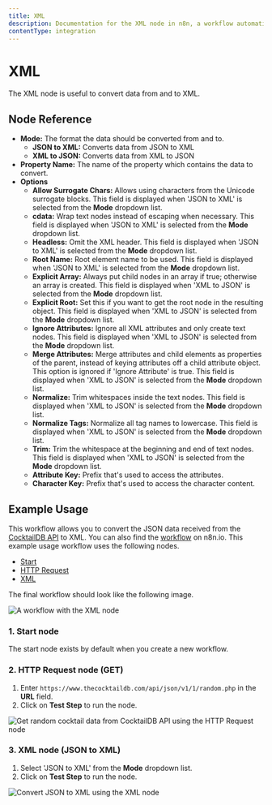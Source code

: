 ```yaml
---
title: XML
description: Documentation for the XML node in n8n, a workflow automation platform. Includes guidance on usage, and links to examples.
contentType: integration
---
```


# XML

The XML node is useful to convert data from and to XML.

## Node Reference

- **Mode:** The format the data should be converted from and to.
	- **JSON to XML:** Converts data from JSON to XML
    - **XML to JSON:** Converts data from XML to JSON
- **Property Name:** The name of the property which contains the data to convert. 
- **Options**
	- **Allow Surrogate Chars:** Allows using characters from the Unicode surrogate blocks. This field is displayed when 'JSON to XML' is selected from the **Mode** dropdown list.
    - **cdata:**  Wrap text nodes instead of escaping when necessary. This field is displayed when 'JSON to XML' is selected from the **Mode** dropdown list.
    - **Headless:** Omit the XML header. This field is displayed when 'JSON to XML' is selected from the **Mode** dropdown list.
    - **Root Name:** Root element name to be used. This field is displayed when 'JSON to XML' is selected from the **Mode** dropdown list.
    - **Explicit Array:** Always put child nodes in an array if true; otherwise an array is created. This field is displayed when 'XML to JSON' is selected from the **Mode** dropdown list.
    - **Explicit Root:** Set this if you want to get the root node in the resulting object. This field is displayed when 'XML to JSON' is selected from the **Mode** dropdown list.
    - **Ignore Attributes:** Ignore all XML attributes and only create text nodes. This field is displayed when 'XML to JSON' is selected from the **Mode** dropdown list.
    - **Merge Attributes:** Merge attributes and child elements as properties of the parent, instead of keying attributes off a child attribute object. This option is ignored if 'Ignore Attribute' is true. This field is displayed when 'XML to JSON' is selected from the **Mode** dropdown list.
    - **Normalize:** Trim whitespaces inside the text nodes. This field is displayed when 'XML to JSON' is selected from the **Mode** dropdown list.
    - **Normalize Tags:** Normalize all tag names to lowercase. This field is displayed when 'XML to JSON' is selected from the **Mode** dropdown list.
    - **Trim:** Trim the whitespace at the beginning and end of text nodes. This field is displayed when 'XML to JSON' is selected from the **Mode** dropdown list.
    - **Attribute Key:** Prefix that's used to access the attributes.
    - **Character Key:** Prefix that's used to access the character content.


## Example Usage

This workflow allows you to convert the JSON data received from the [CocktailDB API](https://www.thecocktaildb.com/) to XML. You can also find the [workflow](https://n8n.io/workflows/661) on n8n.io. This example usage workflow uses the following nodes.
- [Start](/integrations/builtin/core-nodes/n8n-nodes-base.start/)
- [HTTP Request](/integrations/builtin/core-nodes/n8n-nodes-base.httprequest/)
- [XML]()

The final workflow should look like the following image.

![A workflow with the XML node](/_images/integrations/builtin/core-nodes/xml/workflow.png)

### 1. Start node

The start node exists by default when you create a new workflow.


### 2. HTTP Request node (GET)

1. Enter `https://www.thecocktaildb.com/api/json/v1/1/random.php` in the **URL** field.
2. Click on **Test Step** to run the node.

![Get random cocktail data from CocktailDB API using the HTTP Request node](/_images/integrations/builtin/core-nodes/xml/httprequest_node.png)


### 3. XML node (JSON to XML)

1. Select 'JSON to XML' from the **Mode** dropdown list.
2. Click on **Test Step** to run the node.

![Convert JSON to XML using the XML node](/_images/integrations/builtin/core-nodes/xml/xml_node.png)


